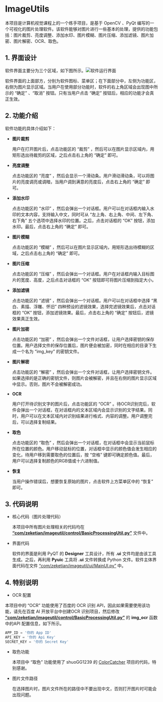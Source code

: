 # ImageUtils
本项目是计算机视觉课程上的一个练手项目，是基于 OpenCV 、PyQt 编写的一个可视化的图片处理软件。该软件能够对图片进行一些基本的处理，提供的功能包括：图片裁剪、亮度调整、添加水印、图片模糊、图片压缩、添加滤镜、图片加密、图片解密、OCR、取色。



## 1. 界面设计

软件界面主要分为三个区域，如下图所示。![软件运行界面](resource面运行图.png)

软件界面的上面部方，分别为软件图标、菜单区；在下面部分中，左侧为功能区，右侧为图片显示区域。当用户在使用部分功能时，软件的右上角区域会出现图中所示的 “确定”  、“取消”  按钮。只有当用户点击 “确定” 按钮后，相应的功能才会真正生效。



## 2. 功能介绍

软件功能的具体介绍如下：

- **图片裁剪**

  用户在打开图片后，点击功能区的 “裁剪” ，然后可以在图片显示区域内，用矩形选出待裁剪的区域，之后点击右上角的 “确定” 即可。

- **亮度调整**

  点击功能区的 “亮度” ，然后会显示一个滑动条。用户滑动滑动条，可以将图片的亮度调亮或调暗，当用户调到满意的亮度后，点击右上角的 “确定” 即可。

- **添加水印**

  点击功能区的 “水印” ，然后会弹出一个对话框。用户可以在对话框内输入水印的文本内容，支持输入中文，同时可从 “左上角、右上角、中间、左下角、右下角” 五个选项中选择水印的位置。之后，点击对话框的 “OK” 按钮，添加水印。最后，点击右上角的 “确定” 即可。

- **图片模糊**

  点击功能区的 “模糊” ，然后可以在图片显示区域内，用矩形选出待模糊的区域，之后点击右上角的 “确定” 即可。

- **图片压缩**

  点击功能区的 “压缩” ，然后会弹出一个对话框。用户在对话框内输入目标图片的宽度、高度，之后点击对话框的 “OK” 按钮即可将图片压缩到指定大小。

- **添加滤镜**

  点击功能区的 “滤镜” ，然后会弹出一个对话框。用户可以在对话框中选择 “黑白、素描、浮雕、怀旧” 四种预设的滤镜效果，选择完滤镜效果后，点击对话框的 “OK” 按钮，添加滤镜效果。最后，点击右上角的 “确定” 按钮后，滤镜效果真正生效。

- **图片加密**

  点击功能区的 “加密” ，然后会弹出一个文件对话框，让用户选择密钥的保存位置。用户选择文件的保存位置后，图片便会被加密，同时在相应的目录下生成一个名为 “img_key” 的密钥文件。

- **图片解密**

  点击功能区的 “解密” ，然后会弹出一个文件对话框，让用户选择密钥文件。如果选择的是正确的密钥文件，则图片会被解密，并且在右侧的图片显示区域中显示。否则，图片不会被解密成功。

- **OCR**

  用户打开待识别文字的图片后，点击功能区的 “OCR” 。待OCR识别完后，软件会弹出一个对话框，在对话框内的文本区域内会显示识别的文字结果。同时，用户可以在文本区域内对识别结果进行格式、内容的调整。用户调整完后，可以选择复制结果。

- **取色**

  点击功能区的 “取色” ，然后会弹出一个对话框，在对话框中会显示当前鼠标所在位置的颜色。用户移动鼠标的位置，对话框中显示的颜色值会发生相应的变化，待用户移到需要取色的位置后，按 “空格” 键即可确定颜色值。最后，用户可以选择复制颜色的RGB值或十六进制值。

- **恢复**

  当用户操作错误后，想要恢复原始的图片，点击软件上方菜单区中的 “恢复” 即可。



## 3. 代码说明

- 核心代码（图片处理代码）

  本项目中所有图片处理相关的代码均在 [**“com/zeketian/imageutil/control/BasicProcessingUtil.py”**](https://github.com/ZekeTian/ImageUtils/blob/master/com/zeketian/imageutil/control/BasicProcessingUtil.py)  文件中。

- 界面代码

  软件的界面是利用 PyQT 的 **Designer** 工具设计，所有 **.ui** 文件均是由该工具生成。之后，再利用 **Pyuic** 工具将 **.ui** 文件转换成 Python 文件。软件主体界面代码在文件 [“com/zeketian/imageutil/ui/MainUI.py”](https://github.com/ZekeTian/ImageUtils/blob/master/com/zeketian/imageutil/ui/MainUI.py) 中。



## 4. 特别说明

- OCR 配置

本项目中的  “OCR”  功能使用了百度的 OCR 识别 API，因此如果需要使用该功能，请先在百度 AI 开放平台中创建OCR 识别项目，然后修改 [**“com/zeketian/imageutil/control/BasicProcessingUtil.py”**](https://github.com/ZekeTian/ImageUtils/blob/master/com/zeketian/imageutil/control/BasicProcessingUtil.py) 的 **img_ocr** 函数中的API 配置信息，如下所示。

```python
APP_ID = '你的 App ID'
API_KEY = '你的 Api Key'
SECRET_KEY = '你的 Secret Key'
```

- 取色功能

  本项目中  “取色”  功能使用了 shuoGG1239 的 [ColorCatcher](https://github.com/shuoGG1239/ColorCatcher) 项目的代码，特别感谢。

- 图片文件路径

  在选择图片时，图片文件所在的路径中不要出现中文，否则打开图片时可能会出现问题。

